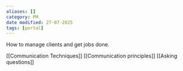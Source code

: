 ```yaml
---
aliases: []
category: PM
date modified: 27-07-2025
tags: [portal]
---
```

How to manage clients and get jobs done.

[[Communication Techniques]]
[[Communication principles]]
[[Asking questions]]